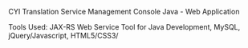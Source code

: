 CYI Translation Service Management Console Java - Web Application

Tools Used:
JAX-RS Web Service Tool for Java Development, 
MySQL, 
jQuery/Javascript, 
HTML5/CSS3/



